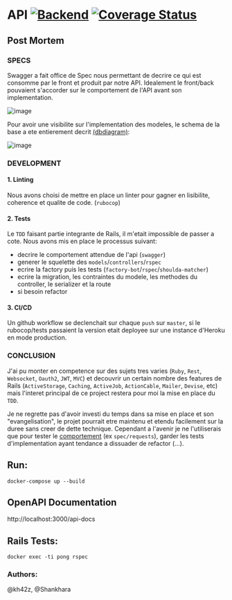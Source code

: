 # API [![Backend](https://github.com/kh42z/p42ng/actions/workflows/workflow.yml/badge.svg)](https://github.com/kh42z/p42ng/actions/workflows/workflow.yml) [![Coverage Status](https://coveralls.io/repos/github/kh42z/p42ng/badge.svg?branch=master&t=t8ICMV)](https://coveralls.io/github/kh42z/p42ng?branch=master)

## Post Mortem

### SPECS

Swagger a fait office de Spec nous permettant de decrire ce qui est consomme par le front et produit par notre API. Idealement le front/back pouvaient s'accorder sur le comportement de l'API avant son implementation.

   ![image](https://user-images.githubusercontent.com/60870254/120332312-eb436680-c2ee-11eb-9cd1-aafe11403ae4.png)
   
Pour avoir une visibilite sur l'implementation des modeles, le schema de la base a ete entierement decrit [(dbdiagram)](https://dbdiagram.io/):

![image](https://user-images.githubusercontent.com/60870254/120334875-4ece9380-c2f1-11eb-84e4-5d9d45d545fe.png)


### DEVELOPMENT

#### 1. Linting 
Nous avons choisi de mettre en place un linter pour gagner en lisibilite, coherence et qualite de code. (`rubocop`)

#### 2. Tests

Le `TDD` faisant partie integrante de Rails, il m'etait impossible de passer a cote. Nous avons mis en place le processus suivant:
- decrire le comportement attendue de l'api (`swagger`)
- generer le squelette des `models`/`controllers`/`rspec`
- ecrire la factory puis les tests (`factory-bot`/`rspec`/`shoulda-matcher`) 
- ecrire la migration, les contraintes du modele, les methodes du controller, le serializer et la route
- si besoin refactor

#### 3. CI/CD

Un github workflow se declenchait sur chaque `push` sur `master`, si le rubocop/tests passaient la version etait deployee sur une instance d'Heroku en mode production.

### CONCLUSION

J'ai pu monter en competence sur des sujets tres varies (`Ruby`, `Rest`, `Websocket`, `Oauth2`, `JWT`, `MVC`) et decouvrir un certain nombre des features de Rails (`ActiveStorage`, `Caching`, `ActiveJob`, `ActionCable`, `Mailer`, `Devise`, etc) mais l'interet principal de ce project restera pour moi la mise en place du `TDD`.

Je ne regrette pas d'avoir investi du temps dans sa mise en place et son "evangelisation", le projet pourrait etre maintenu et etendu facilement sur la duree sans creer de dette technique. Cependant a l'avenir je ne l'utiliserais que pour tester le [comportement](https://www.youtube.com/watch?v=EZ05e7EMOLM) (ex `spec/requests`), garder les tests d'implementation ayant tendance a dissuader de refactor (...).

## Run:
`docker-compose up --build`

## OpenAPI Documentation

http://localhost:3000/api-docs

## Rails Tests:

`docker exec -ti pong rspec`

### Authors:

@kh42z, @Shankhara
